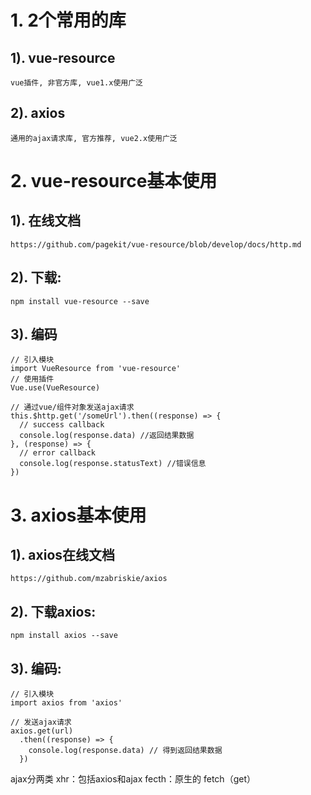 # 1. 2个常用的库
## 1). vue-resource
	vue插件, 非官方库, vue1.x使用广泛
## 2). axios
	通用的ajax请求库, 官方推荐, vue2.x使用广泛

# 2. vue-resource基本使用
## 1). 在线文档
	https://github.com/pagekit/vue-resource/blob/develop/docs/http.md
## 2). 下载: 
	npm install vue-resource --save
## 3). 编码
    // 引入模块
    import VueResource from 'vue-resource'
    // 使用插件
    Vue.use(VueResource)
   
    // 通过vue/组件对象发送ajax请求
    this.$http.get('/someUrl').then((response) => {
      // success callback
      console.log(response.data) //返回结果数据
    }, (response) => {
      // error callback
      console.log(response.statusText) //错误信息
    })

# 3. axios基本使用
## 1). axios在线文档
	https://github.com/mzabriskie/axios
## 2). 下载axios: 
	npm install axios --save
## 3). 编码:
    // 引入模块
    import axios from 'axios'

    // 发送ajax请求
    axios.get(url)
      .then((response) => {
        console.log(response.data) // 得到返回结果数据
      })


ajax分两类
xhr：包括axios和ajax
fecth：原生的 fetch（get）
